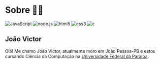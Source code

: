 # Sobre 👨‍💻
![JavaScript](https://img.shields.io/badge/-JavaScript-red) ![node.js](https://img.shields.io/badge/-NodeJS-red) ![html5](https://img.shields.io/badge/-HTML5-orange) ![css3](https://img.shields.io/badge/-CSS3-blue) ![c](https://img.shields.io/badge/-C99-blue)

## João Victor

Olá! Me chamo João Victor, atualmente moro em João Pessoa-PB e estou cursando Ciência da Computação na [Universidade Federal da Paraiba](https://www.ufpb.br).
